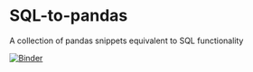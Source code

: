 # SQL-to-pandas
A collection of pandas snippets equivalent to SQL functionality



[![Binder](https://mybinder.org/badge_logo.svg)](https://mybinder.org/v2/gh/Daniel-Ko/SQL-to-pandas/master?filepath=Pandas%20Snippets.ipynb)

